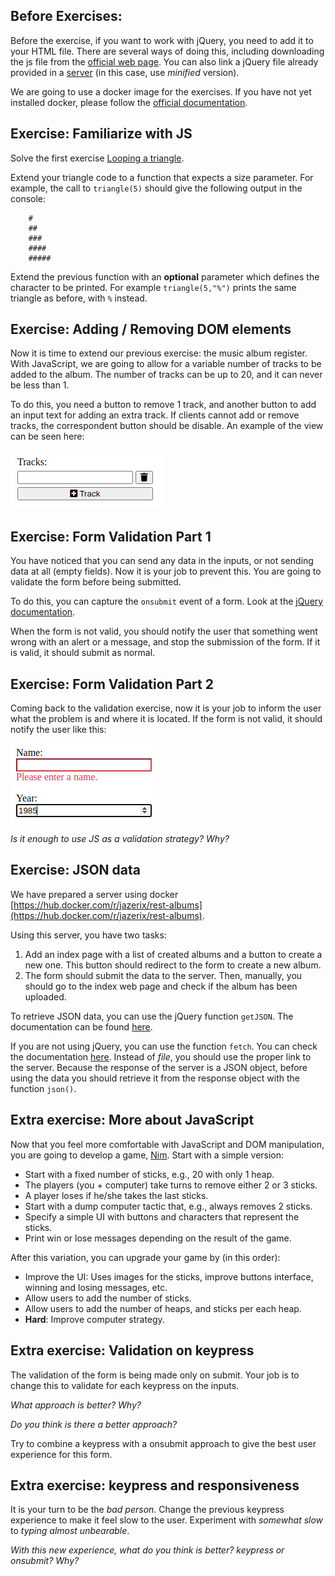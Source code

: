 ## Before Exercises:

Before the exercise, if you want to work with jQuery, you need to add it to your HTML file.
There are several ways of doing this, including downloading the js file from the [official web page](https://jquery.com/).
You can also link a jQuery file already provided in a [server](https://code.jquery.com/) (in this case, use *minified* version).

We are going to use a docker image for the exercises.
If you have not yet installed docker, please follow the [official documentation](https://docs.docker.com/engine/install/https://docs.docker.com/engine/install/).

## Exercise: Familiarize with JS

Solve the first exercise [Looping a triangle](https://eloquentjavascript.net/02_program_structure.html#i_umoXp9u0e7).

Extend your triangle code to a function that expects a size parameter.
For example, the call to ``triangle(5)`` should give the following output in the console:

        #
        ##
        ###
        ####
        #####

Extend the previous function with an **optional** parameter which defines the character to be printed.
For example ``triangle(5,"%")`` prints the same triangle as before, with ``%`` instead.

## Exercise: Adding / Removing DOM elements

Now it is time to extend our previous exercise: the music album register.
With JavaScript, we are going to allow for a variable number of tracks to be added to the album.
The number of tracks can be up to 20, and it can never be less than 1.

To do this, you need a button to remove 1 track, and another button to add an input text for adding an extra track.
If clients cannot add or remove tracks, the correspondent button should be disable.
An example of the view can be seen here:

![Example Track Buttons](images/tracks.png)

## Exercise: Form Validation Part 1

You have noticed that you can send any data in the inputs, or not sending data at all (empty fields).
Now it is your job to prevent this.
You are going to validate the form before being submitted.

To do this, you can capture the ``onsubmit`` event of a form.
Look at the [jQuery documentation](https://api.jquery.com/submit/).

When the form is not valid, you should notify the user that something went wrong with an alert or a message, and stop the submission of the form.
If it is valid, it should submit as normal.


## Exercise: Form Validation Part 2

Coming back to the validation exercise, now it is your job to inform the user what the problem is and where it is located.
If the form is not valid, it should notify the user like this:

![Example Track Buttons](images/validation.png)

*Is it enough to use JS as a validation strategy?* *Why?*

## Exercise: JSON data

We have prepared a server using docker [https://hub.docker.com/r/jazerix/rest-albums](https://hub.docker.com/r/jazerix/rest-albums).

Using this server, you have two tasks:

1. Add an index page with a list of created albums and a button to create a new one. This button should redirect to the form to create a new album.
2. The form should submit the data to the server. Then, manually, you should go to the index web page and check if the album has been uploaded.

To retrieve JSON data, you can use the jQuery function ``getJSON``.
The documentation can be found [here](https://api.jquery.com/jquery.getJSON/).

If you are not using jQuery, you can use the function ``fetch``.
You can check the documentation [here](https://www.w3schools.com/js/js_api_fetch.asp).
Instead of *file*, you should use the proper link to the server.
Because the response of the server is a JSON object, before using the data you should retrieve it from the response object with the function ``json()``.


## Extra exercise: More about JavaScript

Now that you feel more comfortable with JavaScript and DOM manipulation, you are going to develop a game, [Nim](https://en.wikipedia.org/wiki/Nim).
Start with a simple version:

* Start with a fixed number of sticks, e.g., 20 with only 1 heap.
* The players (you + computer) take turns to remove either 2 or 3 sticks.
* A player loses if he/she takes the last sticks.
* Start with a dump computer tactic that, e.g., always removes 2 sticks.
* Specify a simple UI with buttons and characters that represent the sticks.
* Print win or lose messages depending on the result of the game.

After this variation, you can upgrade your game by (in this order):

* Improve the UI: Uses images for the sticks, improve buttons interface, winning and losing messages, etc.
* Allow users to add the number of sticks.
* Allow users to add the number of heaps, and sticks per each heap.
* **Hard**: Improve computer strategy.


## Extra exercise: Validation on keypress

The validation of the form is being made only on submit.
Your job is to change this to validate for each keypress on the inputs.

*What approach is better?* *Why?*


*Do you think is there a better approach?*

Try to combine a keypress with a onsubmit approach to give the best user experience for this form.

## Extra exercise: keypress and responsiveness

It is your turn to be the *bad person*.
Change the previous keypress experience to make it feel slow to the user.
Experiment with *somewhat slow* to *typing almost unbearable*.

*With this new experience, what do you think is better? keypress or onsubmit?*
*Why?*
